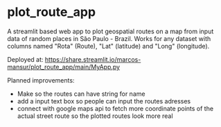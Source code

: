 # plot_route_app
A streamlit based web app to plot geospatial routes on a map from input data of random places in São Paulo - Brazil. Works for any dataset with columns named "Rota" (Route), "Lat" (latitude) and "Long" (longitude). 

Deployed at: https://share.streamlit.io/marcos-mansur/plot_route_app/main/MyApp.py


Planned improvements:
  - Make so the routes can have string for name
  - add a input text box so people can input the routes adresses
  - connect with google maps api to fetch more coordinate points of the actual street route so the plotted routes look more real 
